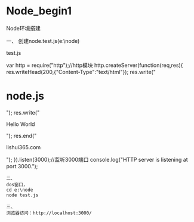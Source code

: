 # Node_begin1
Node环境搭建

一、
创建node.test.js(e:\node)

test.js

var http = require("http");//http模块
http.createServer(function(req,res){
	res.writeHead(200,{"Content-Type":"text/html"});
	res.write("<h1>node.js</h1>");
	res.write("<p>Hello World</p>");
	res.end("<p>lishui365.com</p>");
}).listen(3000);//监听3000端口
console.log("HTTP server is listening at port 3000.");
```
二、
dos窗口，
cd e:\node
node test.js

三、
浏览器访问：http://localhost:3000/
